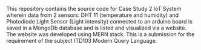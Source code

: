 This repository contains the source code for Case Study 2 IoT System wherein data from 2 sensors: DHT 11 (temperature and humidity) and Photodiode Light Sensor (Light intensity)
connected to an arduino board is saved in a MongoDb database and is listed and visualized via a website. The website was developed using MERN stack. This is a submission for the 
requirement of the subject ITD103 Modern Query Language.

